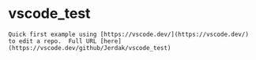 # vscode_test

    Quick first example using [https://vscode.dev/](https://vscode.dev/) to edit a repo.  Full URL [here](https://vscode.dev/github/Jerdak/vscode_test)